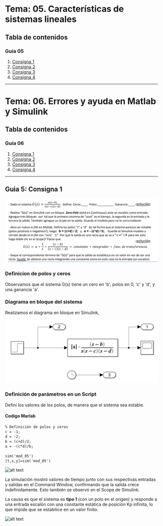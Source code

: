 # Tema: 05. Características de sistemas lineales 

## Tabla de contenidos
### Guía 05
1. [Consigna 1](#guia-05-consigna-1)
2. [Consigna 2](#guia-05-consigna-2)
3. [Consigna 3](#guia-05-consigna-3)
4. [Consigna 4](#guia-05-consigna-4)

---

# Tema: 06. Errores y ayuda en Matlab y Simulink

## Tabla de contenidos
### Guía 06
1. [Consigna 1](#guia-06-consigna-1)
2. [Consigna 2](#guia-06-consigna-2)
3. [Consigna 3](#guia-06-consigna-3)
3. [Consigna 4](#guia-06-consigna-4)

---

## Guia 5: Consigna 1

![alt text](Imagenes_Semana_03/image.png)

### Definicion de polos y ceros

Observamos que el sistema G(s) tiene un cero en 'b', polos en 0, 'c' y 'd', y una ganancia 'a'.

### Diagrama en bloque del sistema

Realizamos el diagrama en bloque en Simulink,

![alt text](<Imagenes_Semana_03/Captura de pantalla 2025-02-02 154456.png>)

### Definición de parámetros en un Script

Definí los valores de los polos, de manera que el sistema sea estable.

#### Codigo Marlab
```
% Definición de polos y ceros
c = -1;
d = -2;
b = (c+d)/2;
a = -(c*d)/b;

sim('mod_05')
[t,x,y]=sim('mod_05')
```

![alt text](image2.png)

La simulación mostró valores de tiempo junto con sus respectivas entradas y salidas en el Command Window, confirmando que la salida crece indefinidamente. Esto también se observó en el Scope de Simulink.  

La causa es que el sistema es **tipo 1** (con un polo en el origen) y responde a una entrada escalón con una constante estática de posición Kp infinita, lo que impide que se estabilice en un valor finito.

![alt text](image1.png)
